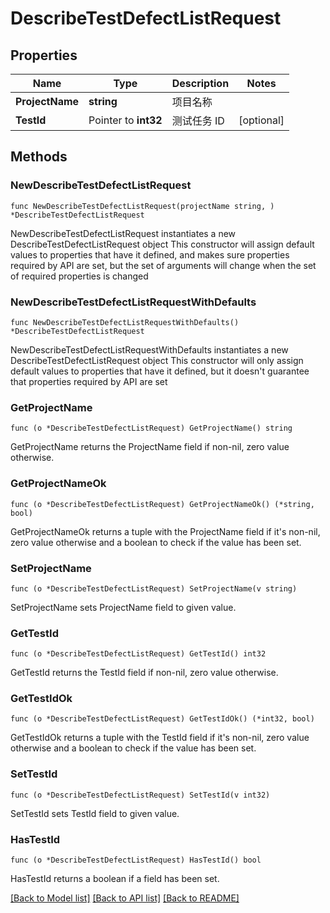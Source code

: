 # DescribeTestDefectListRequest

## Properties

Name | Type | Description | Notes
------------ | ------------- | ------------- | -------------
**ProjectName** | **string** | 项目名称 | 
**TestId** | Pointer to **int32** | 测试任务 ID | [optional] 

## Methods

### NewDescribeTestDefectListRequest

`func NewDescribeTestDefectListRequest(projectName string, ) *DescribeTestDefectListRequest`

NewDescribeTestDefectListRequest instantiates a new DescribeTestDefectListRequest object
This constructor will assign default values to properties that have it defined,
and makes sure properties required by API are set, but the set of arguments
will change when the set of required properties is changed

### NewDescribeTestDefectListRequestWithDefaults

`func NewDescribeTestDefectListRequestWithDefaults() *DescribeTestDefectListRequest`

NewDescribeTestDefectListRequestWithDefaults instantiates a new DescribeTestDefectListRequest object
This constructor will only assign default values to properties that have it defined,
but it doesn't guarantee that properties required by API are set

### GetProjectName

`func (o *DescribeTestDefectListRequest) GetProjectName() string`

GetProjectName returns the ProjectName field if non-nil, zero value otherwise.

### GetProjectNameOk

`func (o *DescribeTestDefectListRequest) GetProjectNameOk() (*string, bool)`

GetProjectNameOk returns a tuple with the ProjectName field if it's non-nil, zero value otherwise
and a boolean to check if the value has been set.

### SetProjectName

`func (o *DescribeTestDefectListRequest) SetProjectName(v string)`

SetProjectName sets ProjectName field to given value.


### GetTestId

`func (o *DescribeTestDefectListRequest) GetTestId() int32`

GetTestId returns the TestId field if non-nil, zero value otherwise.

### GetTestIdOk

`func (o *DescribeTestDefectListRequest) GetTestIdOk() (*int32, bool)`

GetTestIdOk returns a tuple with the TestId field if it's non-nil, zero value otherwise
and a boolean to check if the value has been set.

### SetTestId

`func (o *DescribeTestDefectListRequest) SetTestId(v int32)`

SetTestId sets TestId field to given value.

### HasTestId

`func (o *DescribeTestDefectListRequest) HasTestId() bool`

HasTestId returns a boolean if a field has been set.


[[Back to Model list]](../README.md#documentation-for-models) [[Back to API list]](../README.md#documentation-for-api-endpoints) [[Back to README]](../README.md)



